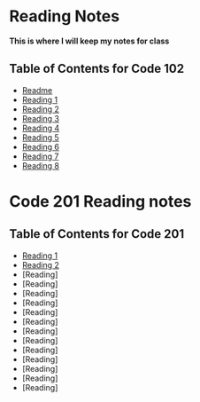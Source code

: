 # Reading Notes 
**This is where I will keep my notes for class**
## Table of Contents for Code 102
- [Readme](README.md) 
- [Reading 1](markdown.md) 
- [Reading 2](TheCodersComputer.md)
- [Reading 3](git-tutorial.md) 
- [Reading 4](html-structure.md) 
- [Reading 5](css.md) 
- [Reading 6](javascript.md)
- [Reading 7](javascript2.md)
- [Reading 8](javascript3.md) 
# Code 201 Reading notes
## Table of Contents for Code 201
- [Reading 1](class-02.md) 
- [Reading 2](class-03.md)
- [Reading]
- [Reading]
- [Reading]
- [Reading]
- [Reading]
- [Reading]
- [Reading]
- [Reading]
- [Reading]
- [Reading]
- [Reading]
- [Reading]
- [Reading]
